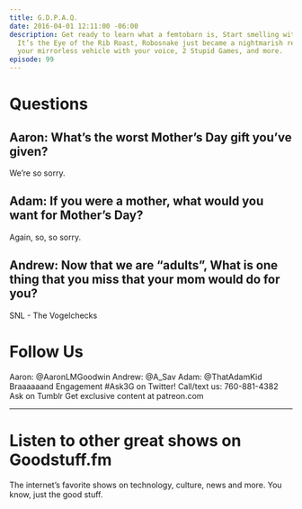 ```yaml
---
title: G.D.P.A.Q.
date: 2016-04-01 12:11:00 -06:00
description: Get ready to learn what a femtobarn is, Start smelling with your mouth,
  It’s the Eye of the Rib Roast, Robosnake just became a nightmarish reality, Control
  your mirrorless vehicle with your voice, 2 Stupid Games, and more.
episode: 99
---
```


# Questions
## Aaron: What’s the worst Mother’s Day gift you’ve given?
We’re so sorry.

## Adam: If you were a mother, what would you want for Mother’s Day?
Again, so, so sorry.

## Andrew: Now that we are “adults”, What is one thing that you miss that your mom would do for you?
SNL - The Vogelchecks

# Follow Us
Aaron: @AaronLMGoodwin
Andrew: @A_Sav
Adam: @ThatAdamKid
Braaaaaand Engagement
#Ask3G on Twitter!
Call/text us: 760-881-4382
Ask on Tumblr
Get exclusive content at patreon.com

***

# Listen to other great shows on Goodstuff.fm
The internet’s favorite shows on technology, culture, news and more. You know, just the good stuff.
